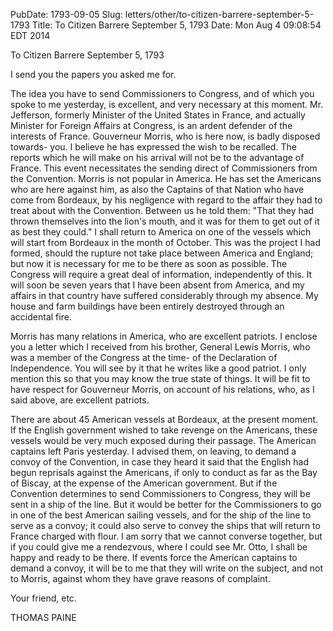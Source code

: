 PubDate: 1793-09-05
Slug: letters/other/to-citizen-barrere-september-5-1793
Title: To Citizen Barrere  September 5, 1793
Date: Mon Aug  4 09:08:54 EDT 2014

   To Citizen Barrere  September 5, 1793

   I send you the papers you asked me for.

   The idea you have to send Commissioners to Congress, and of which you
   spoke to me yesterday, is excellent, and very necessary at this moment.
   Mr. Jefferson, formerly Minister of the United States in France, and
   actually Minister for Foreign Affairs at Congress, is an ardent defender
   of the interests of France. Gouverneur Morris, who is here now, is badly
   disposed towards- you. I believe he has expressed the wish to be recalled.
   The reports which he will make on his arrival will not be to the advantage
   of France. This event necessitates the sending direct of Commissioners
   from the Convention. Morris is not popular in America. He has set the
   Americans who are here against him, as also the Captains of that Nation
   who have come from Bordeaux, by his negligence with regard to the affair
   they had to treat about with the Convention. Between us he told them:
   "That they had thrown themselves into the lion's mouth, and it was for
   them to get out of it as best they could." I shall return to America on
   one of the vessels which will start from Bordeaux in the month of October.
   This was the project I had formed, should the rupture not take place
   between America and England; but now it is necessary for me to be there as
   soon as possible. The Congress will require a great deal of information,
   independently of this. It will soon be seven years that I have been absent
   from America, and my affairs in that country have suffered considerably
   through my absence. My house and farm buildings have been entirely
   destroyed through an accidental fire.

   Morris has many relations in America, who are excellent patriots. I
   enclose you a letter which I received from his brother, General Lewis
   Morris, who was a member of the Congress at the time- of the Declaration
   of Independence. You will see by it that he writes like a good patriot. I
   only mention this so that you may know the true state of things. It will
   be fit to have respect for Gouverneur Morris, on account of his relations,
   who, as I said above, are excellent patriots.

   There are about 45 American vessels at Bordeaux, at the present moment. If
   the English government wished to take revenge on the Americans, these
   vessels would be very much exposed during their passage. The American
   captains left Paris yesterday. I advised them, on leaving, to demand a
   convoy of the Convention, in case they heard it said that the English had
   begun reprisals against the Americans, if only to conduct as far as the
   Bay of Biscay, at the expense of the American government. But if the
   Convention determines to send Commissioners to Congress, they will be sent
   in a ship of the line. But it would be better for the Commissioners to go
   in one of the best American sailing vessels, and for the ship of the line
   to serve as a convoy; it could also serve to convey the ships that will
   return to France charged with flour. I am sorry that we cannot converse
   together, but if you could give me a rendezvous, where I could see Mr.
   Otto, I shall be happy and ready to be there. If events force the American
   captains to demand a convoy, it will be to me that they will write on the
   subject, and not to Morris, against whom they have grave reasons of
   complaint.

   Your friend, etc.

   THOMAS PAINE


